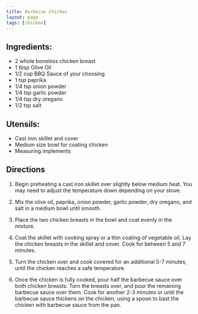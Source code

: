 ```yaml
---
title: Barbecue Chicken
layout: page
tags: [chicken]
---
```


## Ingredients:
* 2 whole boneless chicken breast
* 1 tbsp Olive Oil
* 1/2 cup BBQ Sauce of your choosing
* 1 tsp paprika
* 1/4 tsp onion powder
* 1/4 tsp garlic powder
* 1/4 tsp dry oregano
* 1/2 tsp salt

## Utensils:
* Cast iron skillet and cover
* Medium size bowl for coating chicken
* Measuring implements

## Directions

1. Begin preheating a cast iron skillet over slightly below medium heat. You may need to adjust the temperature down depending on your stove.

2. Mix the olive oil, paprika, onion powder, garlic powder, dry oregano, and salt in a medium bowl until smooth.

3. Place the two chicken breasts in the bowl and coat evenly in the mixture.

4. Coat the skillet with cooking spray or a thin coating of vegetable oil. Lay the chicken breasts in the skillet and cover. Cook for between 5 and 7 minutes.

4. Turn the chicken over and cook covered for an additional 5-7 minutes, until the chicken reaches a safe temperature.

5. Once the chicken is fully cooked, pour half the barbecue sauce over both chicken breasts. Turn the breasts over, and pour the remaining barbecue sauce over them. Cook for another 2-3 minutes or until the barbecue sauce thickens on the chicken, using a spoon to bast the chicken with barbecue sauce from the pan.
